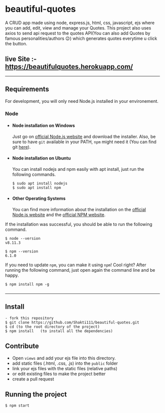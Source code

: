 # beautiful-quotes

A CRUD app made using node, express.js, html, css, javascript, ejs where you can add, edit, view and manage your Quotes. This project also uses axios to send api request to the quotes API(You can also add Quotes by famous personalities/authors :wink:) which generates quotes everytime u click the button.
## live Site :- https://beautifulquotes.herokuapp.com/

---
## Requirements

For development, you will only need Node.js installed in your environement.

### Node
- #### Node installation on Windows

  Just go on [official Node.js website](https://nodejs.org/) and download the installer.
Also, be sure to have `git` available in your PATH, `npm` might need it (You can find git [here](https://git-scm.com/)).

- #### Node installation on Ubuntu

  You can install nodejs and npm easily with apt install, just run the following commands.

      $ sudo apt install nodejs
      $ sudo apt install npm

- #### Other Operating Systems
  You can find more information about the installation on the [official Node.js website](https://nodejs.org/) and the [official NPM website](https://npmjs.org/).

If the installation was successful, you should be able to run the following command.

    $ node --version
    v8.11.3

    $ npm --version
    6.1.0

If you need to update `npm`, you can make it using `npm`! Cool right? After running the following command, just open again the command line and be happy.

    $ npm install npm -g

###

---

## Install
    - fork this repository
    $ git clone https://github.com/Shakti111/beautiful-quotes.git
    $ cd (to the root directory of the project)
    $ npm install   (to install all the dependencies)

## Contribute

- Open `views` and add your ejs file into this directory.
- add static files (.html, .css, .js) into the `public` folder
- link your ejs files with the static files (relative paths)
- or edit existing files to make the project better
- create a pull request

## Running the project

    $ npm start
    
    
